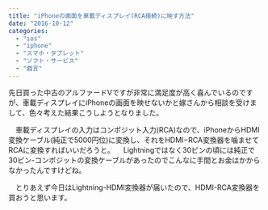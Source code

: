 ```yaml
---
title: "iPhoneの画面を車載ディスプレイ(RCA接続)に映す方法"
date: "2016-10-12"
categories: 
  - "ios"
  - "iphone"
  - "スマホ・タブレット"
  - "ソフト・サービス"
  - "戯言"
---
```


先日買った中古のアルファードVですが非常に満足度が高く喜んでいるのですが、車載ディスプレイにiPhoneの画面を映せないかと嫁さんから相談を受けまして、色々考えた結果こうしようとなりました。

　車載ディスプレイの入力はコンポジット入力(RCA)なので、iPhoneからHDMI変換ケーブル(純正で5000円位)に変換し、それをHDMI−RCA変換器を噛ませてRCAに変換すればいいだろうと。 　Lightningではなく30ピンの頃には純正で30ピン-コンポジットの変換ケーブルがあったのでこんなに手間とお金はかからなかったんですけどね。

　とりあえず今日はLightning-HDMI変換器が届いたので、HDMI-RCA変換器を買おうと思います。
